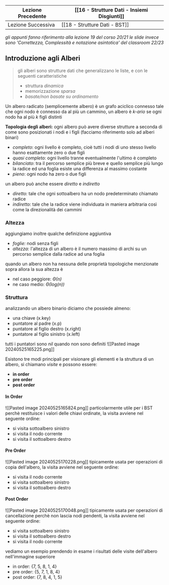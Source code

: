 | Lezione Precedente | [[16 - Strutture Dati - Insiemi Disgiunti]] |
| ------------------ | ------------------------------------------- |
| Lezione Successiva | [[18 - Strutture Dati - BST]]               |
_gli appunti fanno riferimento alla lezione 19 del corso 20/21 le slide invece sono 'Correttezza, Complessità e notazione asintotica' del classroom 22/23_

## Introduzione agli Alberi
>gli alberi sono strutture dati che generalizzano le liste, e con le seguenti caratteristiche
>- struttura *dinamica*
>- memorizzazione *sparsa*
>- *basate/non basate su ordinamento*

Un albero radicato (semplicemente albero) è un grafo aciclico connesso tale che ogni nodo è connesso da al più un cammino, un albero è *k-ario* se ogni nodo ha al più *k* figli distinti

**Topologia degli alberi:**
ogni albero può avere diverse strutture a seconda di come sono posizionati i nodi e i figli (facciamo riferimento solo ad alberi binari)
- *completo*: ogni livello è completo, cioè tutti i nodi di uno stesso livello hanno esattamente zero o due figli
- *quasi completo:* ogni livello tranne eventualmente l'ultimo è completo
- *bilanciato*: tra il percorso semplice più breve e quello semplice più lungo la radice ed una foglia esiste una differenza al massimo costante
- *pieno*: ogni nodo ha zero o due figli 


un albero può anche essere *diretto* e *indiretto*
- *diretto:* tale che ogni sottoalbero ha un nodo predeterminato chiamato radice 
- *indiretto:* tale che la radice viene individuata in maniera arbitraria così come la direzionalità dei cammini

### Altezza
 aggiungiamo inoltre qualche definizione aggiuntiva 
 - *foglie:* nodi senza figli
 - *altezza:* l'altezza di un albero è il numero massimo di archi su un percorso semplice dalla radice ad una foglia

quando un albero non ha nessuna delle proprietà topologiche menzionate sopra allora la sua altezza è 
- nel caso peggiore: *Θ(n)* 
- ne caso medio: *Θ(log(n))*


### Struttura
analizzando un albero binario diciamo che possiede almeno:
- una chiave (x.key)
- puntatore al padre (x.p)
- puntatore al figlio destro (x.right)
- puntatore al figlio sinistro (x.left)

tutti i puntatori sono *nil* quando non sono definiti
![[Pasted image 20240525165225.png]]

Esistono tre modi principali per visionare gli elementi e la struttura di un albero, si chiamano *visite* e possono essere:
- **in order** 
- **pre order**
- **post order**

#### In Order
![[Pasted image 20240525165824.png]]
particolarmente utile per i BST perchè restituisce i valori delle chiavi ordinate, la visita avviene nel seguente ordine:
- si visita sottoalbero sinistro
- si visita il nodo corrente
- si visita il sottoalbero destro

#### Pre Order
![[Pasted image 20240525170228.png]]
tipicamente usata per operazioni di copia dell'albero, la visita avviene nel seguente ordine:
- si visita il nodo corrente
- si visita sottoalbero sinistro
- si visita il sottoalbero destro

#### Post Order
![[Pasted image 20240525170048.png]]
tipicamente usata per operazioni di cancellazione perchè non lascia nodi pendenti, la visita avviene nel seguente ordine:
- si visita sottoalbero sinistro
- si visita il sottoalbero destro
- si visita il nodo corrente

vediamo un esempio prendendo in esame i risultati delle visite dell'albero nell'immagine superiore
- in order: {7, 5, 8, 1, 4}
- pre order: {5, 7, 1, 8, 4}
- post order: {7, 8, 4, 1, 5}

